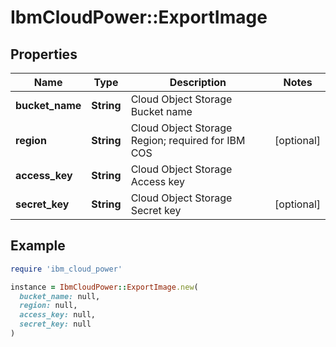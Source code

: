 # IbmCloudPower::ExportImage

## Properties

| Name | Type | Description | Notes |
| ---- | ---- | ----------- | ----- |
| **bucket_name** | **String** | Cloud Object Storage Bucket name |  |
| **region** | **String** | Cloud Object Storage Region; required for IBM COS | [optional] |
| **access_key** | **String** | Cloud Object Storage Access key |  |
| **secret_key** | **String** | Cloud Object Storage Secret key | [optional] |

## Example

```ruby
require 'ibm_cloud_power'

instance = IbmCloudPower::ExportImage.new(
  bucket_name: null,
  region: null,
  access_key: null,
  secret_key: null
)
```

